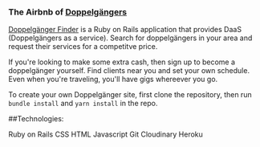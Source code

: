 ### The Airbnb of [Doppelgängers](https://en.wikipedia.org/wiki/Doppelg%C3%A4nger)

[Doppelgänger Finder](https://doppelganger-finder.herokuapp.com) is a Ruby on Rails application that provides DaaS (Doppelgängers as a service). Search for doppelgängers in your area and request their services for a competitve price.

If you're looking to make some extra cash, then sign up to become a doppelgänger yourself. Find clients near you and set your own schedule. Even when you're traveling, you'll have gigs whereever you go. 

To create your own Doppelgänger site, first clone the repository, then run ```bundle install``` and ```yarn install``` in the repo.

##Technologies:

  Ruby on Rails
  CSS
  HTML
  Javascript
  Git
  Cloudinary
  Heroku

